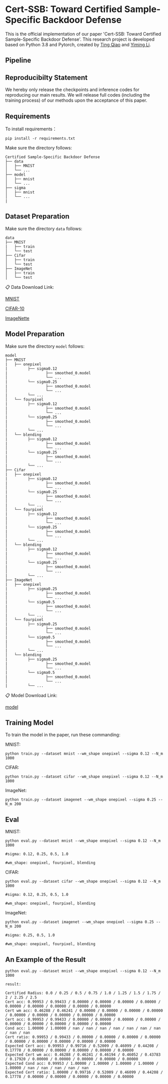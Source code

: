 # Cert-SSB: Toward Certified  Sample-Specific  Backdoor Defense

This is the official implementation of our paper 'Cert-SSB: Toward Certified Sample-Specific Backdoor Defense'. This research project is developed based on Python 3.8 and Pytorch, created by [Ting Qiao](https://github.com/NcepuQiaoTing) and [Yiming Li](https://liyiming.tech/).

Pipeline
-

Reproducibilty Statement
-
We hereby only release the checkpoints and inference codes for reproducing our main results. We will release full codes (including the training process) of our methods upon the acceptance of this paper.

Requirements
-
To install requirements：

```
pip install -r requirements.txt
```

Make sure the directory follows:
```
Certified Sample-Specific Backdoor Defense
├── data
│   ├── MNIST
│   └── ...
├── model
│   ├── mnist
│   └── ...
├── sigma
│   ├── mnist
│   └── ...
|
```
Dataset Preparation
-
Make sure the directory `data` follows:
```
data
├── MNIST
|   ├── train
│   └── test
├── Cifar 
│   ├── train
│   └── test
├── ImageNet 
│   ├── train
│   └── test
```
📋 Data Download Link:

[MNIST]()

[CIFAR-10](https://www.cs.toronto.edu/~kriz/cifar.html)

[ImageNette]()


Model Preparation
-
Make sure the directory `model` follows:
```
model
├── MNIST
|   ├── onepixel
|         ├── sigma0.12
|                 ├── smoothed_0.model
│                 └── ...
|         └── sigma0.25
|                 ├── smoothed_0.model
│                 └── ...
|         └── ...
│   └── fourpixel
|         ├── sigma0.12
|                 ├── smoothed_0.model
│                 └── ...
|         └── sigma0.25
|                 ├── smoothed_0.model
│                 └── ...
|         └── ...
│   └── blending
|         ├── sigma0.12
|                 ├── smoothed_0.model
│                 └── ...
|         └── sigma0.25
|                 ├── smoothed_0.model
│                 └── ...
|         └── ...
├── Cifar 
|   ├── onepixel
|         ├── sigma0.12
|                 ├── smoothed_0.model
│                 └── ...
|         └── sigma0.25
|                 ├── smoothed_0.model
│                 └── ...
|         └── ...
│   └── fourpixel
|         ├── sigma0.12
|                 ├── smoothed_0.model
│                 └── ...
|         └── sigma0.25
|                 ├── smoothed_0.model
│                 └── ...
|         └── ...
│   └── blending
|         ├── sigma0.12
|                 ├── smoothed_0.model
│                 └── ...
|         └── sigma0.25
|                 ├── smoothed_0.model
│                 └── ...
|         └── ...
├── ImageNet 
|   ├── onepixel
|         ├── sigma0.25
|                 ├── smoothed_0.model
│                 └── ...
|         └── sigma0.5
|                 ├── smoothed_0.model
│                 └── ...
|         └── ...
│   └── fourpixel
|         ├── sigma0.25
|                 ├── smoothed_0.model
│                 └── ...
|         └── sigma0.5
|                 ├── smoothed_0.model
│                 └── ...
|         └── ...
│   └── blending
|         ├── sigma0.25
|                 ├── smoothed_0.model
│                 └── ...
|         └── sigma0.5
|                 ├── smoothed_0.model
│                 └── ...
|         └── ...
```

📋 Model Download Link:

[model]()

Training  Model
-
To train the  model in the paper, run these commanding:

MNIST:

```
python train.py --dataset mnist --wm_shape onepixel --sigma 0.12 --N_m 1000
```

CIFAR:

```
python train.py --dataset cifar --wm_shape onepixel --sigma 0.12 --N_m 1000
```

ImageNet:

```
python train.py --dataset imagenet --wm_shape onepixel --sigma 0.25 --N_m 200
```

Eval
-
MNIST:

```
python eval.py --dataset mnist --wm_shape onepixel --sigma 0.12 --N_m 1000

#sigma: 0.12, 0.25, 0.5, 1.0

#wm_shape: onepixel, fourpixel, blending
```

CIFAR:

```
python eval.py --dataset cifar --wm_shape onepixel --sigma 0.12 --N_m 1000

#sigma: 0.12, 0.25, 0.5, 1.0

#wm_shape: onepixel, fourpixel, blending
```

ImageNet:

```
python eval.py --dataset imagenet --wm_shape onepixel --sigma 0.25 --N_m 200

#sigma: 0.25, 0.5, 1.0

#wm_shape: onepixel, fourpixel, blending
```

An Example of the Result
-
```
python eval.py --dataset mnist --wm_shape onepixel --sigma 0.12 --N_m 1000

result:

Certified Radius: 0.0 / 0.25 / 0.5 / 0.75 / 1.0 / 1.25 / 1.5 / 1.75 / 2 / 2.25 / 2.5
Cert acc: 0.99953 / 0.99433 / 0.00000 / 0.00000 / 0.00000 / 0.00000 / 0.00000 / 0.00000 / 0.00000 / 0.00000 / 0.00000
Cert wm acc: 0.46288 / 0.46241 / 0.00000 / 0.00000 / 0.00000 / 0.00000 / 0.00000 / 0.00000 / 0.00000 / 0.00000 / 0.00000
Cert acc: 0.99953 / 0.99433 / 0.00000 / 0.00000 / 0.00000 / 0.00000 / 0.00000 / 0.00000 / 0.00000 / 0.00000 / 0.00000
Cond acc: 1.00000 / 1.00000 / nan / nan / nan / nan / nan / nan / nan / nan / nan
Cert ratio: 0.99953 / 0.99433 / 0.00000 / 0.00000 / 0.00000 / 0.00000 / 0.00000 / 0.00000 / 0.00000 / 0.00000 / 0.00000
Expected Cert acc: 0.99953 / 0.99716 / 0.52009 / 0.46099 / 0.44208 / 0.17778 / 0.00000 / 0.00000 / 0.00000 / 0.00000 / 0.00000
Expected Cert wm acc: 0.46288 / 0.46241 / 0.46194 / 0.46052 / 0.43783 / 0.17920 / 0.00000 / 0.00000 / 0.00000 / 0.00000 / 0.00000
Expected Cond acc: 0.99953 / 1.00000 / 1.00000 / 1.00000 / 1.00000 / 1.00000 / nan / nan / nan / nan / nan
Expected Cert ratio: 1.00000 / 0.99716 / 0.52009 / 0.46099 / 0.44208 / 0.17778 / 0.00000 / 0.00000 / 0.00000 / 0.00000 / 0.00000
```






